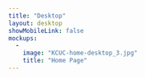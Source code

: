 ```yaml
---
title: "Desktop"
layout: desktop
showMobileLink: false
mockups:
  -
    image: "KCUC-home-desktop_3.jpg"
    title: "Home Page"
---
```

